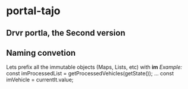 # portal-tajo
Drvr portla, the Second version
---
## Naming convetion
Lets prefix all the immutable objects (Maps, Lists, etc) with __im__
_Example:_
  const imProcessedList = getProcessedVehicles(getState());
  ...
  const imVehicle = currentIt.value;

